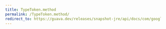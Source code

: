 ```yaml
---
title: TypeToken.method
permalink: /TypeToken.method/
redirect_to: https://guava.dev/releases/snapshot-jre/api/docs/com/google/common/reflect/TypeToken.html#method-java.lang.reflect.Method-
---
```


